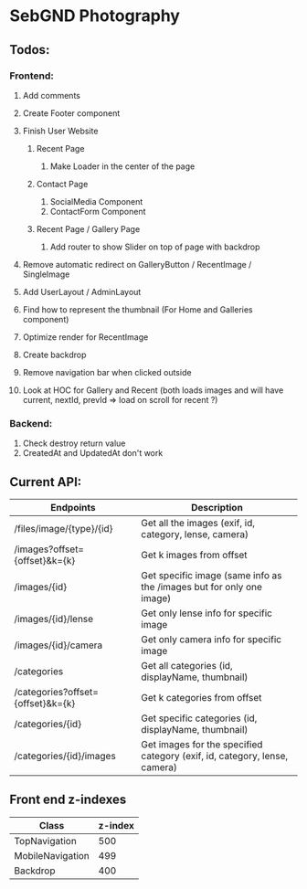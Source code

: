 # SebGND Photography

## Todos:

### Frontend:
1. Add comments
1. Create Footer component

1. Finish User Website
    1. Recent Page
        1. Make Loader in the center of the page
        
    1. Contact Page
        1. SocialMedia Component
        1. ContactForm Component
    
    1. Recent Page / Gallery Page
        1. Add router to show Slider on top of page with backdrop
        
1. Remove automatic redirect on GalleryButton / RecentImage / SingleImage
1. Add UserLayout / AdminLayout
1. Find how to represent the thumbnail (For Home and Galleries component)
1. Optimize render for RecentImage
1. Create backdrop
1. Remove navigation bar when clicked outside
1. Look at HOC for Gallery and Recent (both loads images and will have current, nextId, prevId => load on scroll for recent ?)

### Backend:
1. Check destroy return value 
1. CreatedAt and UpdatedAt don't work

## Current API:
Endpoints | Description
----------|------------
/files/image/{type}/{id} | Get all the images (exif, id, category, lense, camera)
/images?offset={offset}&k={k} | Get k images from offset
/images/{id} | Get specific image (same info as the /images but for only one image)
/images/{id}/lense | Get only lense info for specific image
/images/{id}/camera | Get only camera info for specific image
/categories | Get all categories (id, displayName, thumbnail)
/categories?offset={offset}&k={k} | Get k categories from offset
/categories/{id} | Get specific categories (id, displayName, thumbnail)
/categories/{id}/images | Get images for the specified category (exif, id, category, lense, camera)

## Front end z-indexes
Class | z-index
------|--------
TopNavigation | 500
MobileNavigation | 499
Backdrop | 400
